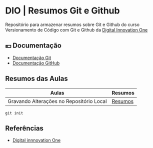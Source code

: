 
# DIO | Resumos Git e Github

Repositório para armazenar resumos sobre Git e Github do curso Versionamento de Código com Git e Github da [Digital Innovation One](https://www.dio.me/)

## 💴 Documentação

- [Documentação Git](https://git-scm.com/doc)
- [Documentação GitHub](https://docs.github.com)

## Resumos das Aulas

| Aulas | Resumos |
|-------|---------|
| Gravando Alterações no Repositório Local | [Resumos]() |

```
git init
```

## Referências

- [Digital innnovation One]()
